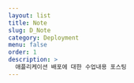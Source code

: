 ```yaml
---
layout: list
title: Note
slug: D_Note
category: Deployment
menu: false
order: 1
description: >
  애플리케이션 배포에 대한 수업내용 포스팅
---
```


